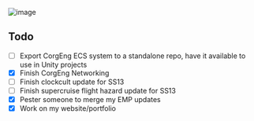 ![image](https://github-readme-stats.vercel.app/api?username=powerfulbacon&show_icons=true&bg_color=30,e96443,904e95&title_color=fff&text_color=fff&include_all_commits=true&count_private=true)

## Todo

 - [ ] Export CorgEng ECS system to a standalone repo, have it available to use in Unity projects
 - [x] Finish CorgEng Networking
 - [ ] Finish clockcult update for SS13
 - [ ] Finish supercruise flight hazard update for SS13
 - [x] Pester someone to merge my EMP updates
 - [x] Work on my website/portfolio

